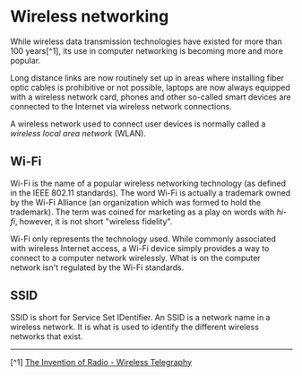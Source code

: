 Wireless networking
====================================

While wireless data transmission technologies have existed for more than 100 
years[^1], its use in computer networking is becoming more and more popular.

Long distance links are now routinely set up in areas where installing fiber 
optic cables is prohibitive or not possible, laptops are now always equipped 
with a wireless network card, phones and other so-called smart devices are 
connected to the Internet via wireless network connections.

A wireless network used to connect user devices is normally called a 
*wireless local area network* (WLAN).

## Wi-Fi
Wi-Fi is the name of a popular wireless networking technology (as defined in
the IEEE 802.11 standards). The word Wi-Fi is actually a trademark owned by the
Wi-Fi Alliance (an organization which was formed to hold the trademark). The 
term was coined for marketing as a play on words with *hi-fi*, however, it is
not short "wireless fidelity".

Wi-Fi only represents the technology used. While commonly associated with 
wireless Internet access, a Wi-Fi device simply provides a way to connect to a
computer network wirelessly. What is on the computer network isn't regulated by
the Wi-Fi standards.

## SSID
SSID is short for Service Set IDentifier. An SSID is a network name in a 
wireless network. It is what is used to identify the different wireless networks 
that exist.



-----------

[^1] [The Invention of Radio - Wireless Telegraphy](http://inventors.about.com/od/rstartinventions/a/radio.htm)